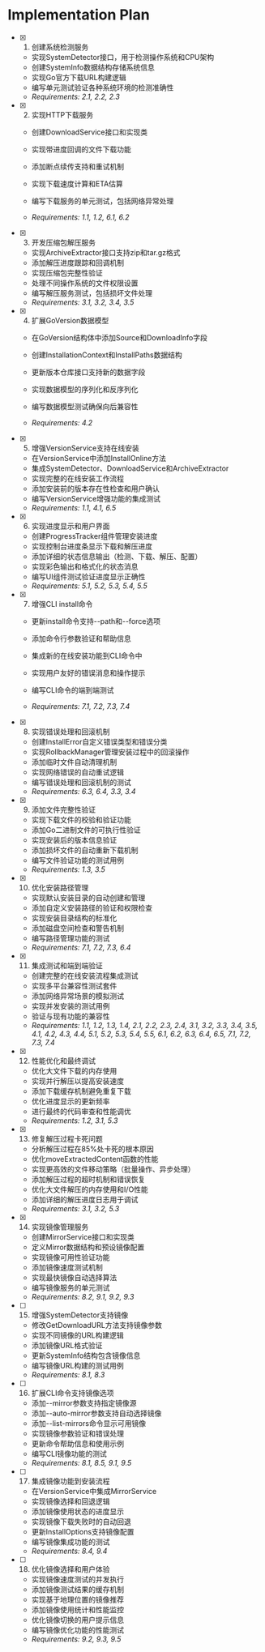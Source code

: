 # Implementation Plan

- [x] 1. 创建系统检测服务

  - 实现SystemDetector接口，用于检测操作系统和CPU架构
  - 创建SystemInfo数据结构存储系统信息
  - 实现Go官方下载URL构建逻辑
  - 编写单元测试验证各种系统环境的检测准确性
  - _Requirements: 2.1, 2.2, 2.3_

- [x] 2. 实现HTTP下载服务

  - 创建DownloadService接口和实现类
  - 实现带进度回调的文件下载功能
  - 添加断点续传支持和重试机制

  - 实现下载速度计算和ETA估算
  - 编写下载服务的单元测试，包括网络异常处理
  - _Requirements: 1.1, 1.2, 6.1, 6.2_

- [x] 3. 开发压缩包解压服务

  - 实现ArchiveExtractor接口支持zip和tar.gz格式
  - 添加解压进度跟踪和回调机制
  - 实现压缩包完整性验证
  - 处理不同操作系统的文件权限设置
  - 编写解压服务测试，包括损坏文件处理
  - _Requirements: 3.1, 3.2, 3.4, 3.5_

- [x] 4. 扩展GoVersion数据模型

  - 在GoVersion结构体中添加Source和DownloadInfo字段
  - 创建InstallationContext和InstallPaths数据结构
  - 更新版本仓库接口支持新的数据字段
  - 实现数据模型的序列化和反序列化

  - 编写数据模型测试确保向后兼容性
  - _Requirements: 4.2_

- [x] 5. 增强VersionService支持在线安装

  - 在VersionService中添加InstallOnline方法
  - 集成SystemDetector、DownloadService和ArchiveExtractor
  - 实现完整的在线安装工作流程
  - 添加安装前的版本存在性检查和用户确认
  - 编写VersionService增强功能的集成测试
  - _Requirements: 1.1, 4.1, 6.5_

- [x] 6. 实现进度显示和用户界面

  - 创建ProgressTracker组件管理安装进度
  - 实现控制台进度条显示下载和解压进度
  - 添加详细的状态信息输出（检测、下载、解压、配置）
  - 实现彩色输出和格式化的状态消息
  - 编写UI组件测试验证进度显示正确性
  - _Requirements: 5.1, 5.2, 5.3, 5.4, 5.5_

- [x] 7. 增强CLI install命令

  - 更新install命令支持--path和--force选项
  - 添加命令行参数验证和帮助信息

  - 集成新的在线安装功能到CLI命令中
  - 实现用户友好的错误消息和操作提示
  - 编写CLI命令的端到端测试
  - _Requirements: 7.1, 7.2, 7.3, 7.4_

- [x] 8. 实现错误处理和回滚机制

  - 创建InstallError自定义错误类型和错误分类
  - 实现RollbackManager管理安装过程中的回滚操作
  - 添加临时文件自动清理机制
  - 实现网络错误的自动重试逻辑
  - 编写错误处理和回滚机制的测试
  - _Requirements: 6.3, 6.4, 3.3, 3.4_

- [x] 9. 添加文件完整性验证

  - 实现下载文件的校验和验证功能
  - 添加Go二进制文件的可执行性验证
  - 实现安装后的版本信息验证
  - 添加损坏文件的自动重新下载机制
  - 编写文件验证功能的测试用例
  - _Requirements: 1.3, 3.5_

- [x] 10. 优化安装路径管理

  - 实现默认安装目录的自动创建和管理
  - 添加自定义安装路径的验证和权限检查
  - 实现安装目录结构的标准化
  - 添加磁盘空间检查和警告机制
  - 编写路径管理功能的测试
  - _Requirements: 7.1, 7.2, 7.3, 6.4_

- [x] 11. 集成测试和端到端验证

  - 创建完整的在线安装流程集成测试
  - 实现多平台兼容性测试套件
  - 添加网络异常场景的模拟测试
  - 实现并发安装的测试用例
  - 验证与现有功能的兼容性
  - _Requirements: 1.1, 1.2, 1.3, 1.4, 2.1, 2.2, 2.3, 2.4, 3.1, 3.2, 3.3, 3.4, 3.5, 4.1, 4.2, 4.3, 4.4, 5.1, 5.2, 5.3, 5.4, 5.5, 6.1, 6.2, 6.3, 6.4, 6.5, 7.1, 7.2, 7.3, 7.4_

- [x] 12. 性能优化和最终调试
  - 优化大文件下载的内存使用
  - 实现并行解压以提高安装速度
  - 添加下载缓存机制避免重复下载
  - 优化进度显示的更新频率
  - 进行最终的代码审查和性能调优
  - _Requirements: 1.2, 3.1, 5.3_

- [x] 13. 修复解压过程卡死问题
  - 分析解压过程在85%处卡死的根本原因
  - 优化moveExtractedContent函数的性能
  - 实现更高效的文件移动策略（批量操作、异步处理）
  - 添加解压过程的超时机制和错误恢复
  - 优化大文件解压的内存使用和I/O性能
  - 添加详细的解压进度日志用于调试
  - _Requirements: 3.1, 3.2, 5.3_

- [x] 14. 实现镜像管理服务


  - 创建MirrorService接口和实现类
  - 定义Mirror数据结构和预设镜像配置
  - 实现镜像可用性验证功能
  - 添加镜像速度测试机制
  - 实现最快镜像自动选择算法
  - 编写镜像服务的单元测试
  - _Requirements: 8.2, 9.1, 9.2, 9.3_



- [ ] 15. 增强SystemDetector支持镜像
  - 修改GetDownloadURL方法支持镜像参数
  - 实现不同镜像的URL构建逻辑
  - 添加镜像URL格式验证
  - 更新SystemInfo结构包含镜像信息
  - 编写镜像URL构建的测试用例
  - _Requirements: 8.1, 8.3_

- [ ] 16. 扩展CLI命令支持镜像选项
  - 添加--mirror参数支持指定镜像源
  - 添加--auto-mirror参数支持自动选择镜像
  - 添加--list-mirrors命令显示可用镜像
  - 实现镜像参数验证和错误处理
  - 更新命令帮助信息和使用示例
  - 编写CLI镜像功能的测试
  - _Requirements: 8.1, 8.5, 9.1, 9.5_

- [ ] 17. 集成镜像功能到安装流程
  - 在VersionService中集成MirrorService
  - 实现镜像选择和回退逻辑
  - 添加镜像使用状态的进度显示
  - 实现镜像下载失败时的自动回退
  - 更新InstallOptions支持镜像配置
  - 编写镜像集成功能的测试
  - _Requirements: 8.4, 9.4_

- [ ] 18. 优化镜像选择和用户体验
  - 实现镜像速度测试的并发执行
  - 添加镜像测试结果的缓存机制
  - 实现基于地理位置的镜像推荐
  - 添加镜像使用统计和性能监控
  - 优化镜像切换的用户提示信息
  - 编写镜像优化功能的性能测试
  - _Requirements: 9.2, 9.3, 9.5_
